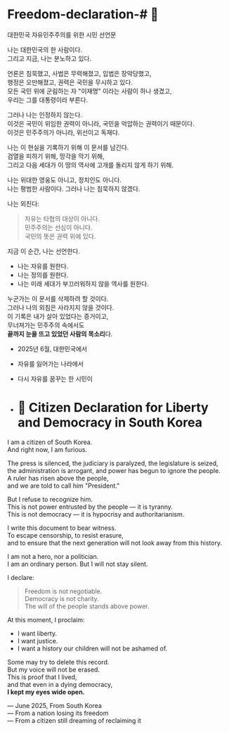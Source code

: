 # Freedom-declaration-# 📣 
대한민국 자유민주주의를 위한 시민 선언문

나는 대한민국의 한 사람이다.  
그리고 지금, 나는 분노하고 있다.

언론은 침묵했고, 사법은 무력해졌고, 입법은 장악당했고,  
행정은 오만해졌고, 권력은 국민을 무시하고 있다.  
모든 국민 위에 군림하는 자 "이재명" 이라는 사람이 하나 생겼고,  
우리는 그를 대통령이라 부른다.

그러나 나는 인정하지 않는다.  
이것은 국민이 위임한 권력이 아니라, 국민을 억압하는 권력이기 때문이다.  
이것은 민주주의가 아니라, 위선이고 독재다.

나는 이 현실을 기록하기 위해 이 문서를 남긴다.  
검열을 피하기 위해, 망각을 막기 위해,  
그리고 다음 세대가 이 땅의 역사에 고개를 돌리지 않게 하기 위해.

나는 위대한 영웅도 아니고, 정치인도 아니다.  
나는 평범한 사람이다. 그러나 나는 침묵하지 않겠다.

나는 외친다:

> 자유는 타협의 대상이 아니다.  
> 민주주의는 선심이 아니다.  
> 국민의 뜻은 권력 위에 있다.

지금 이 순간, 나는 선언한다.

- 나는 자유를 원한다.  
- 나는 정의를 원한다.  
- 나는 미래 세대가 부끄러워하지 않을 역사를 원한다.

누군가는 이 문서를 삭제하려 할 것이다.  
그러나 나의 외침은 사라지지 않을 것이다.  
이 기록은 내가 살아 있었다는 증거이고,  
무너져가는 민주주의 속에서도  
**끝까지 눈을 뜨고 있었던 사람의 목소리**다.

- 2025년 6월, 대한민국에서  
- 자유를 잃어가는 나라에서  
- 다시 자유를 꿈꾸는 한 시민이

- # 📣 Citizen Declaration for Liberty and Democracy in South Korea

I am a citizen of South Korea.  
And right now, I am furious.

The press is silenced, the judiciary is paralyzed, the legislature is seized,  
the administration is arrogant, and power has begun to ignore the people.  
A ruler has risen above the people,  
and we are told to call him "President."

But I refuse to recognize him.  
This is not power entrusted by the people — it is tyranny.  
This is not democracy — it is hypocrisy and authoritarianism.

I write this document to bear witness.  
To escape censorship, to resist erasure,  
and to ensure that the next generation will not look away from this history.

I am not a hero, nor a politician.  
I am an ordinary person. But I will not stay silent.

I declare:

> Freedom is not negotiable.  
> Democracy is not charity.  
> The will of the people stands above power.

At this moment, I proclaim:

- I want liberty.  
- I want justice.  
- I want a history our children will not be ashamed of.

Some may try to delete this record.  
But my voice will not be erased.  
This is proof that I lived,  
and that even in a dying democracy,  
**I kept my eyes wide open.**

— June 2025, From South Korea  
— From a nation losing its freedom  
— From a citizen still dreaming of reclaiming it
